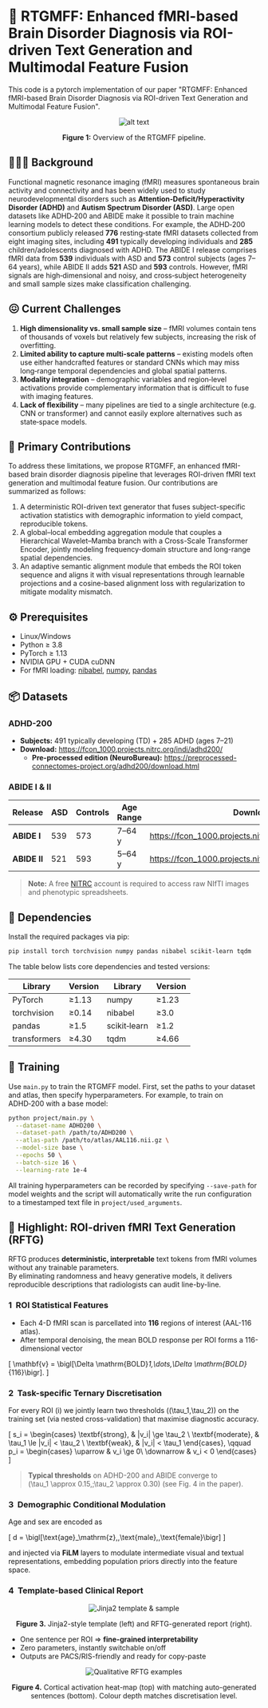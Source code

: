 # 🧠 RTGMFF: Enhanced fMRI-based Brain Disorder Diagnosis via ROI-driven Text Generation and Multimodal Feature Fusion

This code is a pytorch implementation of our paper "RTGMFF: Enhanced fMRI-based Brain Disorder Diagnosis via ROI-driven Text Generation and Multimodal Feature Fusion".

<div align="center">

![alt text](figures/framework.png)

**Figure 1:** Overview of the RTGMFF pipeline.  
</div>

## 🧑🏻‍🏫 Background

Functional magnetic resonance imaging (fMRI) measures spontaneous brain activity and connectivity and has been widely used to study neurodevelopmental disorders such as **Attention‑Deficit/Hyperactivity Disorder (ADHD)** and **Autism Spectrum Disorder (ASD)**.  Large open datasets like ADHD‑200 and ABIDE make it possible to train machine learning models to detect these conditions.  For example, the ADHD‑200 consortium publicly released **776** resting‑state fMRI datasets collected from eight imaging sites, including **491** typically developing individuals and **285** children/adolescents diagnosed with ADHD. The ABIDE I release comprises fMRI data from **539** individuals with ASD and **573** control subjects (ages 7–64 years), while ABIDE II adds **521** ASD and **593** controls. However, fMRI signals are high‑dimensional and noisy, and cross‑subject heterogeneity and small sample sizes make classification challenging.

## 😖 Current Challenges

1. **High dimensionality vs. small sample size** – fMRI volumes contain tens of thousands of voxels but relatively few subjects, increasing the risk of overfitting.
2. **Limited ability to capture multi‑scale patterns** – existing models often use either handcrafted features or standard CNNs which may miss long‑range temporal dependencies and global spatial patterns.
3. **Modality integration** – demographic variables and region‑level activations provide complementary information that is difficult to fuse with imaging features.
4. **Lack of flexibility** – many pipelines are tied to a single architecture (e.g. CNN or transformer) and cannot easily explore alternatives such as state‑space models.

## 🌟 Primary Contributions

To address these limitations, we propose RTGMFF, an enhanced fMRI-based brain disorder diagnosis pipeline that leverages ROI-driven fMRI text generation and multimodal feature fusion. Our contributions are summarized as follows: 

1. A deterministic ROI-driven text generator that fuses subject-specific activation statistics with demographic information to yield compact, reproducible tokens.
2. A global–local embedding aggregation module that couples a Hierarchical Wavelet–Mamba branch with a Cross-Scale Transformer Encoder, jointly modeling frequency-domain structure and long-range spatial dependencies.
3. An adaptive semantic alignment module that embeds the ROI token sequence and aligns it with visual representations through learnable projections and a cosine-based alignment loss with regularization to mitigate modality mismatch.

## ⚙️ Prerequisites

- Linux/Windows
- Python ≥ 3.8
- PyTorch ≥ 1.13
- NVIDIA GPU + CUDA cuDNN
- For fMRI loading: [nibabel](https://nipy.org/nibabel/), [numpy](https://numpy.org/), [pandas](https://pandas.pydata.org/)

## 📦 Datasets

### ADHD-200  
* **Subjects:** 491 typically developing (TD) + 285 ADHD (ages 7–21)  
* **Download:** <https://fcon_1000.projects.nitrc.org/indi/adhd200/>  
  * **Pre-processed edition (NeuroBureau):** <https://preprocessed-connectomes-project.org/adhd200/download.html>

### ABIDE I & II  

| Release | ASD | Controls | Age Range | Download Link |
|---------|-----|----------|-----------|---------------|
| **ABIDE I** | 539 | 573 | 7–64 y | <https://fcon_1000.projects.nitrc.org/indi/abide/abide_I.html> |
| **ABIDE II** | 521 | 593 | 5–64 y | <https://fcon_1000.projects.nitrc.org/indi/abide/abide_II.html> |

> **Note:** A free [NITRC](https://www.nitrc.org/) account is required to access raw NIfTI images and phenotypic spreadsheets.


## 🌵 Dependencies

Install the required packages via pip:

```bash
pip install torch torchvision numpy pandas nibabel scikit-learn tqdm
```

The table below lists core dependencies and tested versions:

<div align="center">

| Library      | Version | Library       | Version |
|-------------|---------|--------------|---------|
| PyTorch     | ≥1.13   | numpy        | ≥1.23   |
| torchvision | ≥0.14   | nibabel      | ≥3.0    |
| pandas      | ≥1.5    | scikit‑learn | ≥1.2    |
| transformers| ≥4.30   | tqdm         | ≥4.66   |

</div>

## 🍳 Training

Use `main.py` to train the RTGMFF model.  First, set the paths to your dataset and atlas, then specify hyperparameters.  For example, to train on ADHD‑200 with a base model:

```bash
python project/main.py \
  --dataset-name ADHD200 \
  --dataset-path /path/to/ADHD200 \
  --atlas-path /path/to/atlas/AAL116.nii.gz \
  --model-size base \
  --epochs 50 \
  --batch-size 16 \
  --learning-rate 1e-4
```

All training hyperparameters can be recorded by specifying `--save-path` for model weights and the script will automatically write the run configuration to a timestamped text file in `project/used_arguments`.

## 📝 Highlight: ROI-driven fMRI Text Generation (RFTG)

RFTG produces **deterministic, interpretable** text tokens from fMRI volumes without any trainable parameters.  
By eliminating randomness and heavy generative models, it delivers reproducible descriptions that radiologists can audit line-by-line.

### 1&nbsp; ROI Statistical Features
* Each 4-D fMRI scan is parcellated into **116** regions of interest (AAL-116 atlas).  
* After temporal denoising, the mean BOLD response per ROI forms a 116-dimensional vector  

\[
\mathbf{v} = \bigl[\Delta \mathrm{BOLD}_1,\dots,\Delta \mathrm{BOLD}_{116}\bigr].
\]

### 2&nbsp; Task-specific Ternary Discretisation
For every ROI \(i\) we jointly learn two thresholds \((\tau_1,\tau_2)\) on the training set
(via nested cross-validation) that maximise diagnostic accuracy.

\[
s_i =
\begin{cases}
\textbf{strong},    & |v_i| \ge \tau_2 \\
\textbf{moderate},  & \tau_1 \le |v_i| < \tau_2 \\
\textbf{weak},      & |v_i| < \tau_1
\end{cases},
\qquad
p_i =
\begin{cases}
\uparrow & v_i \ge 0\\
\downarrow & v_i < 0
\end{cases}
\]

> **Typical thresholds** on ADHD-200 and ABIDE converge to  
> \(\tau_1 \approx 0.15,\;\tau_2 \approx 0.30\) (see Fig.&nbsp;4 in the paper).

### 3&nbsp; Demographic Conditional Modulation
Age and sex are encoded as  

\[
d = \bigl[\text{age}_\mathrm{z},\,\text{male},\,\text{female}\bigr]
\]

and injected via **FiLM** layers to modulate intermediate visual and textual representations, embedding population priors directly into the feature space.

### 4&nbsp; Template-based Clinical Report
<div align="center">

![Jinja2 template & sample](figures/template.png)

**Figure&nbsp;3.** Jinja2-style template (left) and RFTG-generated report (right).
</div>

* One sentence per ROI ⇒ **fine-grained interpretability**  
* Zero parameters, instantly switchable on/off  
* Outputs are PACS/RIS-friendly and ready for copy-paste

<div align="center">

![Qualitative RFTG examples](figures/vis.png)

**Figure&nbsp;4.** Cortical activation heat-map (top) with matching auto-generated
sentences (bottom). Colour depth matches discretisation level.
</div>
